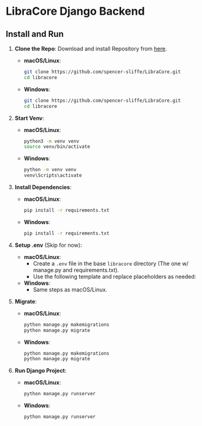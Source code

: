# LibraCore Django Backend

## Install and Run

1. **Clone the Repo**: Download and install Repository from [here](https://github.com/spencer-sliffe/LibraCore.git).
   - **macOS/Linux**: 
     ```bash
     git clone https://github.com/spencer-sliffe/LibraCore.git
     cd libracore
     ```
   - **Windows**:
     ```bash
     git clone https://github.com/spencer-sliffe/LibraCore.git
     cd libracore
     ```

2. **Start Venv**:
   - **macOS/Linux**: 
     ```bash
     python3 -m venv venv
     source venv/bin/activate
     ```
   - **Windows**:
     ```bash
     python -m venv venv
     venv\Scripts\activate
     ```

3. **Install Dependencies**:
   - **macOS/Linux**: 
     ```bash
     pip install -r requirements.txt
     ```
   - **Windows**:
     ```bash
     pip install -r requirements.txt
     ```

4. **Setup .env** (Skip for now):
   - **macOS/Linux**: 
     - Create a `.env` file in the base `libracore` directory (The one w/ manage.py and requirements.txt).
     - Use the following template and replace placeholders as needed:
   - **Windows**: 
     - Same steps as macOS/Linux.

5. **Migrate**:
   - **macOS/Linux**: 
     ```bash
     python manage.py makemigrations
     python manage.py migrate
     ```
   - **Windows**:
     ```bash
     python manage.py makemigrations
     python manage.py migrate
     ```

6. **Run Django Project**:
   - **macOS/Linux**: 
     ```bash
     python manage.py runserver
     ```
   - **Windows**:
     ```bash
     python manage.py runserver
     ```
